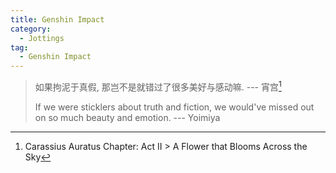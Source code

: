 ```yaml
---
title: Genshin Impact
category:
  - Jottings
tag:
  - Genshin Impact
---
```


> 如果拘泥于真假, 那岂不是就错过了很多美好与感动嘛. --- 宵宫[^1]
>
> If we were sticklers about truth and fiction, we would've missed out on so much beauty and emotion. --- Yoimiya

[^1]: Carassius Auratus Chapter: Act II > A Flower that Blooms Across the Sky
